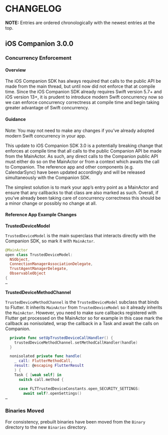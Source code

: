# CHANGELOG

**NOTE:** Entries are ordered chronologically with the newest entries at the
top.

## iOS Companion 3.0.0

### Concurrency Enforcement

#### Overview

The iOS Companion SDK has always required that calls to the public API be
made from the main thread, but until now did not enforce that at compile time.
Since the iOS Companion SDK already requires Swift version 5.7+ and iOS
version 13+, it is prudent to introduce modern Swift concurrency now so we can
enforce concurrency correctness at compile time and begin taking greater
advantage of Swift concurrency.

#### Guidance

Note: You may not need to make any changes if you’ve already adopted modern
Swift concurrency in your app.

This update to iOS Companion SDK 3.0 is a potentially breaking change that
enforces at compile time that all calls to the public Companion API be made
from the MainActor. As such, any direct calls to the Companion public API must
either do so on the MainActor or from a context which awaits the call to
Companion. The reference app and other components (e.g. CalendarSync) have been
updated accordingly and will be released simultaneously with the Companion SDK.

The simplest solution is to mark your app’s entry point as a MainActor and
ensure that any callbacks to that class are also marked as such. Overall, if
you’ve already been taking care of concurrency correctness this should be a
minor change or possibly no change at all.

#### Reference App Example Changes

**TrustedDeviceModel**

`TrustedDeviceModel` is the main superclass that interacts directly with the
Companion SDK, so mark it with `MainActor`.

```swift
@MainActor
open class TrustedDeviceModel:
  NSObject,
  ConnectionManagerAssociationDelegate,
  TrustAgentManagerDelegate,
  ObservableObject
{
…
```

**TrustedDeviceMethodChannel**

`TrustedDeviceMethodChannel` is the `TrustedDeviceModel` subclass that binds to
Flutter. It inherits `MainActor` from `TrustedDeviceModel` so it already
inherits the `MainActor`. However, you need to make sure callbacks registered
with Flutter get processed on the MainActor so for example in this case mark
the callback as nonisolated, wrap the callback in a Task and await the calls on
Companion.

```swift
  private func setUpTrustedDeviceCallHandler() {
    trustedDeviceMethodChannel.setMethodCallHandler(handle)
  }

  nonisolated private func handle(
    _ call: FlutterMethodCall,
    result: @escaping FlutterResult
    ) {
    Task { [weak self] in
      switch call.method {

      case FLTTrustedDeviceConstants.open_SECURITY_SETTINGS:
        await self?.openSettings()
…
```

### Binaries Moved

For consistency, prebuilt binaries have been moved from the `Binary`
directory to the new `Binaries` directory.
